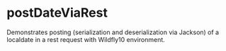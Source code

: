 # postDateViaRest
Demonstrates posting (serialization and deserialization via Jackson) of a localdate in a rest request with Wildfly10 environment.



